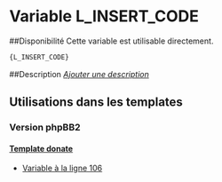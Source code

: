 # Variable L_INSERT_CODE

##Disponibilité
Cette variable est utilisable directement.

```html
{L_INSERT_CODE}
```

##Description
[*Ajouter une description*](https://fa-tvars.appspot.com/var/L_INSERT_CODE)

## Utilisations dans les templates

### Version phpBB2

#### [Template donate](subsilver/donate.md#readme)
* [Variable &agrave; la ligne 106](../subsilver/donate.tpl#L106)